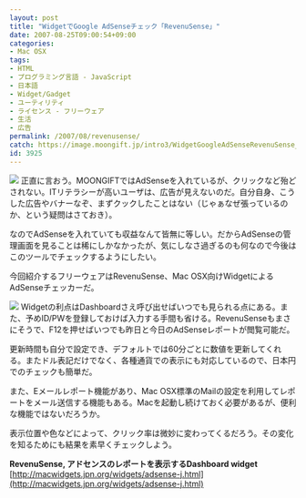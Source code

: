 ```yaml
---
layout: post
title: "WidgetでGoogle AdSenseチェック「RevenuSense」"
date: 2007-08-25T09:00:54+09:00
categories:
- Mac OSX
tags: 
- HTML
- プログラミング言語 - JavaScript
- 日本語
- Widget/Gadget
- ユーティリティ
- ライセンス - フリーウェア
- 生活
- 広告
permalink: /2007/08/revenusense/
catch: https://image.moongift.jp/intro3/WidgetGoogleAdSenseRevenuSense_7DCA/Screenshot_2_thumb.png
id: 3925
---
```

[![](https://image.moongift.jp/intro3/WidgetGoogleAdSenseRevenuSense_7DCA/Screenshot_3_thumb.png)](https://image.moongift.jp/intro3/WidgetGoogleAdSenseRevenuSense_7DCA/Screenshot_32.png) 正直に言おう。MOONGIFTではAdSenseを入れているが、クリックなど殆どされない。ITリテラシーが高いユーザは、広告が見えないのだ。自分自身、こうした広告やバナーなぞ、まずクックしたことはない（じゃぁなぜ張っているのか、という疑問はさておき）。   
  
なのでAdSenseを入れていても収益なんて皆無に等しい。だからAdSenseの管理画面を見ることは稀にしかなかったが、気にしなさ過ぎるのも何なので今後はこのツールでチェックするようにしたい。   
  
今回紹介するフリーウェアはRevenuSense、Mac OSX向けWidgetによるAdSenseチェッカーだ。   
  
<!--more-->  
  
[![](https://image.moongift.jp/intro3/WidgetGoogleAdSenseRevenuSense_7DCA/Screenshot_2_thumb.png)](https://image.moongift.jp/intro3/WidgetGoogleAdSenseRevenuSense_7DCA/Screenshot_22.png) Widgetの利点はDashboardさえ呼び出せばいつでも見られる点にある。また、予めID/PWを登録しておけば入力する手間も省ける。RevenuSenseもまさにそうで、F12を押せばいつでも昨日と今日のAdSenseレポートが閲覧可能だ。   
  
更新時間も自分で設定でき、デフォルトでは60分ごとに数値を更新してくれる。またドル表記だけでなく、各種通貨での表示にも対応しているので、日本円でのチェックも簡単だ。   
  
また、Eメールレポート機能があり、Mac OSX標準のMailの設定を利用してレポートをメール送信する機能もある。Macを起動し続けておく必要があるが、便利な機能ではないだろうか。   
  
表示位置や色などによって、クリック率は微妙に変わってくるだろう。その変化を知るためにも結果を素早くチェックしよう。   
  
**RevenuSense, アドセンスのレポートを表示するDashboard widget**  
[http://macwidgets.jpn.org/widgets/adsense-j.html](http://macwidgets.jpn.org/widgets/adsense-j.html)
